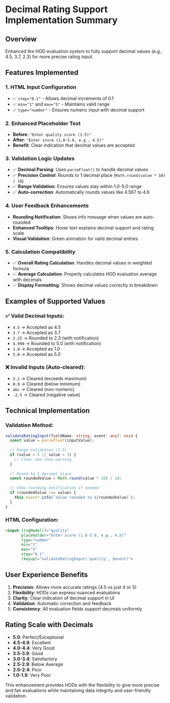 # Decimal Rating Support Implementation Summary

## Overview
Enhanced the HOD evaluation system to fully support decimal values (e.g., 4.5, 3.7, 2.3) for more precise rating input.

## Features Implemented

### 1. **HTML Input Configuration**
- ✅ `step="0.1"` - Allows decimal increments of 0.1
- ✅ `min="1"` and `max="5"` - Maintains valid range
- ✅ `type="number"` - Ensures numeric input with decimal support

### 2. **Enhanced Placeholder Text**
- **Before**: `"Enter quality score (1-5)"`
- **After**: `"Enter score (1.0-5.0, e.g., 4.5)"`
- **Benefit**: Clear indication that decimal values are accepted

### 3. **Validation Logic Updates**
- ✅ **Decimal Parsing**: Uses `parseFloat()` to handle decimal values
- ✅ **Precision Control**: Rounds to 1 decimal place (`Math.round(value * 10) / 10`)
- ✅ **Range Validation**: Ensures values stay within 1.0-5.0 range
- ✅ **Auto-correction**: Automatically rounds values like 4.567 to 4.6

### 4. **User Feedback Enhancements**
- **Rounding Notification**: Shows info message when values are auto-rounded
- **Enhanced Tooltips**: Hover text explains decimal support and rating scale
- **Visual Validation**: Green animation for valid decimal entries

### 5. **Calculation Compatibility**
- ✅ **Overall Rating Calculation**: Handles decimal values in weighted formula
- ✅ **Average Calculation**: Properly calculates HOD evaluation average with decimals
- ✅ **Display Formatting**: Shows decimal values correctly in breakdown

## Examples of Supported Values

### ✅ **Valid Decimal Inputs**:
- `4.5` → Accepted as 4.5
- `3.7` → Accepted as 3.7
- `2.25` → Rounded to 2.3 (with notification)
- `4.999` → Rounded to 5.0 (with notification)
- `1.0` → Accepted as 1.0
- `5.0` → Accepted as 5.0

### ❌ **Invalid Inputs** (Auto-cleared):
- `5.1` → Cleared (exceeds maximum)
- `0.9` → Cleared (below minimum)
- `abc` → Cleared (non-numeric)
- `-2.5` → Cleared (negative value)

## Technical Implementation

### **Validation Method**:
```typescript
validateRatingInput(fieldName: string, event: any): void {
  const value = parseFloat(inputValue);
  
  // Range validation (1-5)
  if (value > 5 || value < 1) {
    // Clear and show warning
  }
  
  // Round to 1 decimal place
  const roundedValue = Math.round(value * 10) / 10;
  
  // Show rounding notification if needed
  if (roundedValue !== value) {
    this.toastr.info(`Value rounded to ${roundedValue}`);
  }
}
```

### **HTML Configuration**:
```html
<input [(ngModel)]="quality" 
       placeholder="Enter score (1.0-5.0, e.g., 4.5)" 
       type="number" 
       min="1" 
       max="5" 
       step="0.1"
       (keyup)="validateRatingInput('quality', $event)">
```

## User Experience Benefits

1. **Precision**: Allows more accurate ratings (4.5 vs just 4 or 5)
2. **Flexibility**: HODs can express nuanced evaluations
3. **Clarity**: Clear indication of decimal support in UI
4. **Validation**: Automatic correction and feedback
5. **Consistency**: All evaluation fields support decimals uniformly

## Rating Scale with Decimals

- **5.0**: Perfect/Exceptional
- **4.5-4.9**: Excellent
- **4.0-4.4**: Very Good
- **3.5-3.9**: Good
- **3.0-3.4**: Satisfactory
- **2.5-2.9**: Below Average
- **2.0-2.4**: Poor
- **1.0-1.9**: Very Poor

This enhancement provides HODs with the flexibility to give more precise and fair evaluations while maintaining data integrity and user-friendly validation.